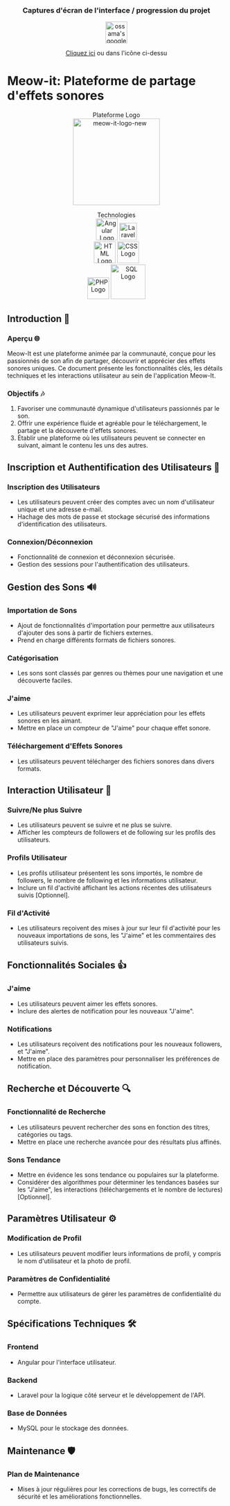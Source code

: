 <div align="center">
  
### Captures d'écran de l'interface / progression du projet
<a href="https://drive.google.com/drive/folders/1Y3fxcTsiJ2nF_YQMAfViY1RmNV1n2Q-l?usp=drive_link"> <img src="https://www.gstatic.com/images/icons/material/product/2x/drive_48dp.png" alt="ossama's google drive" width="50"></a>
<br>
<p><a href="https://drive.google.com/drive/folders/1Y3fxcTsiJ2nF_YQMAfViY1RmNV1n2Q-l?usp=drive_link">Cliquez ici</a> ou dans l'icône ci-dessu</p>
</div>

# Meow-it: Plateforme de partage d'effets sonores

<div align="center">
Plateforme Logo
<br>
<img src="https://i.ibb.co/Bc4gXkf/meow-it-logo-new.png" alt="meow-it-logo-new" width="200">

Technologies
<br> 
<img src="https://angular.io/assets/images/logos/angular/angular.png" alt="Angular Logo" width="50">
<img src="https://laravel.com/img/logomark.min.svg" alt="Laravel Logo" width="40"><br>
<img src="https://img.icons8.com/color/452/html-5.png" alt="HTML Logo" width="50">
<img src="https://img.icons8.com/color/452/css3.png" alt="CSS Logo" width="50"><br>
<img src="https://www.php.net/images/logos/new-php-logo.png" alt="PHP Logo" width="50">
<img src="https://upload.wikimedia.org/wikipedia/commons/8/87/Sql_data_base_with_logo.png" alt="SQL Logo" width="80">
</div>

## Introduction 🌟

### Aperçu 🌐
Meow-It est une plateforme animée par la communauté, conçue pour les passionnés de son afin de partager, découvrir et apprécier des effets sonores uniques. Ce document présente les fonctionnalités clés, les détails techniques et les interactions utilisateur au sein de l'application Meow-It.

### Objectifs 🎶
1. Favoriser une communauté dynamique d'utilisateurs passionnés par le son.
2. Offrir une expérience fluide et agréable pour le téléchargement, le partage et la découverte d'effets sonores.
3. Établir une plateforme où les utilisateurs peuvent se connecter en suivant, aimant le contenu les uns des autres.

## Inscription et Authentification des Utilisateurs 📝

### Inscription des Utilisateurs
- Les utilisateurs peuvent créer des comptes avec un nom d'utilisateur unique et une adresse e-mail.
- Hachage des mots de passe et stockage sécurisé des informations d'identification des utilisateurs.

### Connexion/Déconnexion
- Fonctionnalité de connexion et déconnexion sécurisée.
- Gestion des sessions pour l'authentification des utilisateurs.

## Gestion des Sons 🔊

### Importation de Sons
- Ajout de fonctionnalités d'importation pour permettre aux utilisateurs d'ajouter des sons à partir de fichiers externes.
- Prend en charge différents formats de fichiers sonores.

### Catégorisation
- Les sons sont classés par genres ou thèmes pour une navigation et une découverte faciles.

### J'aime
- Les utilisateurs peuvent exprimer leur appréciation pour les effets sonores en les aimant.
- Mettre en place un compteur de "J'aime" pour chaque effet sonore.

### Téléchargement d'Effets Sonores
- Les utilisateurs peuvent télécharger des fichiers sonores dans divers formats.

## Interaction Utilisateur 👥

### Suivre/Ne plus Suivre
- Les utilisateurs peuvent se suivre et ne plus se suivre.
- Afficher les compteurs de followers et de following sur les profils des utilisateurs.

### Profils Utilisateur
- Les profils utilisateur présentent les sons importés, le nombre de followers, le nombre de following et les informations utilisateur.
- Inclure un fil d'activité affichant les actions récentes des utilisateurs suivis [Optionnel].

### Fil d'Activité
- Les utilisateurs reçoivent des mises à jour sur leur fil d'activité pour les nouveaux importations de sons, les "J'aime" et les commentaires des utilisateurs suivis.

## Fonctionnalités Sociales 👍

### J'aime
- Les utilisateurs peuvent aimer les effets sonores.
- Inclure des alertes de notification pour les nouveaux "J'aime".

### Notifications
- Les utilisateurs reçoivent des notifications pour les nouveaux followers, et "J'aime".
- Mettre en place des paramètres pour personnaliser les préférences de notification.

## Recherche et Découverte 🔍

### Fonctionnalité de Recherche
- Les utilisateurs peuvent rechercher des sons en fonction des titres, catégories ou tags.
- Mettre en place une recherche avancée pour des résultats plus affinés.

### Sons Tendance
- Mettre en évidence les sons tendance ou populaires sur la plateforme.
- Considérer des algorithmes pour déterminer les tendances basées sur les "J'aime", les interactions (téléchargements et le nombre de lectures) [Optionnel].

## Paramètres Utilisateur ⚙️

### Modification de Profil
- Les utilisateurs peuvent modifier leurs informations de profil, y compris le nom d'utilisateur et la photo de profil.

### Paramètres de Confidentialité
- Permettre aux utilisateurs de gérer les paramètres de confidentialité du compte.

## Spécifications Techniques 🛠️

### Frontend
- Angular pour l'interface utilisateur.

### Backend
- Laravel pour la logique côté serveur et le développement de l'API.

### Base de Données
- MySQL pour le stockage des données.

## Maintenance 🛡️

### Plan de Maintenance
- Mises à jour régulières pour les corrections de bugs, les correctifs de sécurité et les améliorations fonctionnelles.
